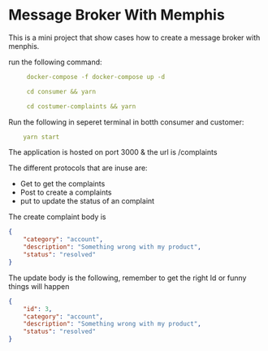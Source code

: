 # Message Broker With Memphis

This is a mini project that show cases how to create a message broker with menphis.

run the following command:

```yaml
     docker-compose -f docker-compose up -d
```
```yaml
     cd consumer && yarn
```
```yaml
     cd costumer-complaints && yarn
```
Run the following in seperet terminal in botth consumer and customer:

```yaml
    yarn start
```

The application is hosted on port 3000 & the url is /complaints

The different protocols that are inuse are:

* Get to get the complaints
* Post to create a complaints
* put to update the status of an complaint
     
The create complaint body is 
```Json
{
    "category": "account",
    "description": "Something wrong with my product",
    "status": "resolved"
}
```
The update body is the following, remember to get the right Id or funny things will happen

```Json
{
    "id": 3,
    "category": "account",
    "description": "Something wrong with my product",
    "status": "resolved"
}
```
     
